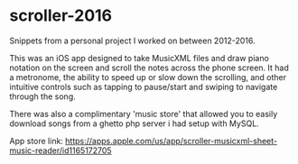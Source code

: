# scroller-2016

Snippets from a personal project I worked on between 2012-2016. 

This was an iOS app designed to take MusicXML files and draw piano notation on the screen and scroll the notes across the phone screen. It had a metronome, the ability to speed up or slow down the scrolling, and other intuitive controls such as tapping to pause/start and swiping to navigate through the song. 

There was also a complimentary 'music store' that allowed you to easily download songs from a ghetto php server i had setup with MySQL.

App store link: https://apps.apple.com/us/app/scroller-musicxml-sheet-music-reader/id1165172705

